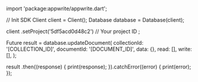 import 'package:appwrite/appwrite.dart';

// Init SDK
Client client = Client();
Database database = Database(client);

client
    .setProject('5df5acd0d48c2') // Your project ID
;

Future result = database.updateDocument(
    collectionId: '[COLLECTION_ID]',
    documentId: '[DOCUMENT_ID]',
    data: {},
    read: [],
    write: [],
);

result
  .then((response) {
    print(response);
  }).catchError((error) {
    print(error);
  });
